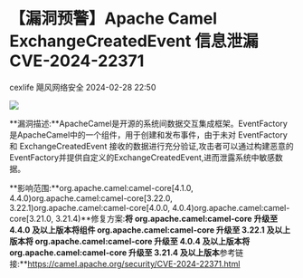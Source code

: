 #  【漏洞预警】Apache Camel ExchangeCreatedEvent 信息泄漏CVE-2024-22371   
cexlife  飓风网络安全   2024-02-28 22:50  
  
![](https://mmbiz.qpic.cn/mmbiz_png/ibhQpAia4xu00E5bq7xsQibDHbWhOr2Hh1tnagnwZF9CSU3vG0fbJXloDGjvXG36hoUSVicDnuTdFndH3fUcCfh8Xg/640?wx_fmt=png&from=appmsg "")  
  
**漏洞描述:**ApacheCamel是开源的系统间数据交互集成框架。EventFactory是ApacheCamel中的一个组件，用于创建和发布事件，由于未对 EventFactory 和 ExchangeCreatedEvent 接收的数据进行充分验证,攻击者可以通过构建恶意的EventFactory并提供自定义的ExchangeCreatedEvent,进而泄露系统中敏感数据。  
  
**影响范围:**org.apache.camel:camel-core[4.1.0, 4.4.0)org.apache.camel:camel-core[3.22.0, 3.22.1)org.apache.camel:camel-core[4.0.0, 4.0.4)org.apache.camel:camel-core[3.21.0, 3.21.4)**修复方案:**将 org.apache.camel:camel-core 升级至 4.4.0 及以上版本将组件 org.apache.camel:camel-core 升级至 3.22.1 及以上版本将 org.apache.camel:camel-core 升级至 4.0.4 及以上版本将 org.apache.camel:camel-core 升级至 3.21.4 及以上版本**参考链接:**https://camel.apache.org/security/CVE-2024-22371.html  
  
